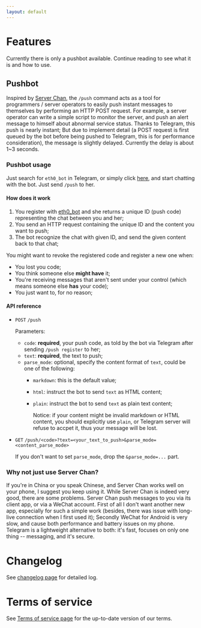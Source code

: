 ```yaml
---
layout: default
---
```


# Features

Currently there is only a pushbot available. Continue reading to see what it is and how to use.

## Pushbot

Inspired by [Server Chan][ServerChan], the `/push` command acts as a tool for programmers / server operators to easily push instant messages to themselves by performing an HTTP POST request.
For example, a server operator can write a simple script to monitor the server, and push an alert message to himself about abnormal service status. Thanks to Telegram, this push is nearly instant; But due to implement detail (a POST request is first queued by the bot before being pushed to Telegram, this is for performance consideration), the message is slightly delayed. Currently the delay is about 1~3 seconds.

### Pushbot usage

Just search for `eth0_bot` in Telegram, or simply click [here][eth0_bot], and start chatting with the bot. Just send `/push` to her.

#### How does it work

1. You register with [eth0_bot][eth0_bot] and she returns a unique ID (push code) representing the chat between you and her;
2. You send an HTTP request containing the unique ID and the content you want to push;
3. The bot recognize the chat with given ID, and send the given content back to that chat;

You might want to revoke the registered code and register a new one when:

* You lost you code;
* You think someone else **might have** it;
* You're receiving messages that aren't sent under your control (which means someone else **has** your code);
* You just want to, for no reason;

#### API reference

* `POST` `/push`

  Parameters:
    * `code`: **required**, your push code, as told by the bot via Telegram after sending `/push register` to her;
    * `text`: **required**, the text to push;
    * `parse_mode`: optional, specify the content format of `text`, could be one of the following:
      * `markdown`: this is the default value;
      * `html`: instruct the bot to send `text` as HTML content;
      * `plain`: instruct the bot to send `text` as plain text content;

        Notice: if your content might be invalid markdown or HTML content, you should explicitly use `plain`, or Telegram server will refuse to accpet it, thus your message will be lost.
* `GET` `/push/<code>?text=<your_text_to_push>&parse_mode=<content_parse_mode>`

  If you don't want to set `parse_mode`, drop the `&parse_mode=...` part.

### Why not just use Server Chan?

If you're in China or you speak Chinese, and Server Chan works well on your phone, I suggest you keep using it.
While Server Chan is indeed very good, there are some problems. Server Chan push messages to you via its client app, or via a WeChat account. First of all I don't want another new app, especially for such a simple work (besides, there was issue with long-live connection when I first used it); Secondly WeChat for Android is very slow, and cause both performance and battery issues on my phone. Telegram is a lightweight alternative to both: it's fast, focuses on only one thing -- messaging, and it's secure.

# Changelog

See [changelog page][Changelog] for detailed log.

# Terms of service

See [Terms of service page][ToS] for the up-to-date version of our terms.

[ServerChan]: http://sc.ftqq.com/2.version
[eth0_bot]: https://telegram.me/eth0_bot
[Changelog]: changelog
[ToS]: terms

